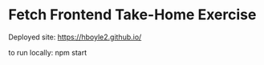 # Fetch Frontend Take-Home Exercise
Deployed site: https://hboyle2.github.io/

to run locally: npm start





